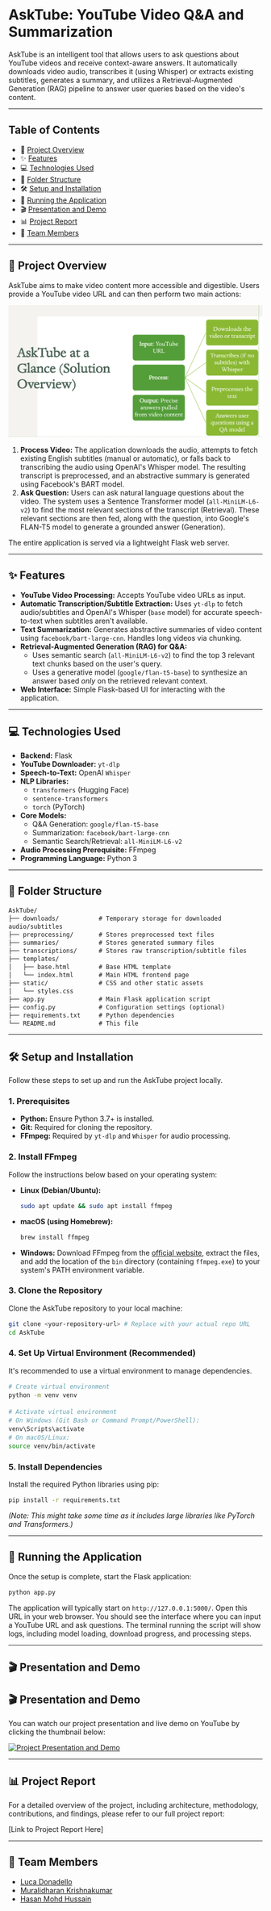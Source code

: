 # AskTube: YouTube Video Q&A and Summarization

AskTube is an intelligent tool that allows users to ask questions about YouTube videos and receive context-aware answers. It automatically downloads video audio, transcribes it (using Whisper) or extracts existing subtitles, generates a summary, and utilizes a Retrieval-Augmented Generation (RAG) pipeline to answer user queries based on the video's content.

---

## Table of Contents

*   📜 [Project Overview](#project-overview)
*   ✨ [Features](#features)
*   💻 [Technologies Used](#technologies-used)
*   📁 [Folder Structure](#folder-structure)
*   🛠️ [Setup and Installation](#setup-and-installation)
*   🚀 [Running the Application](#running-the-application)
*   🎬 [Presentation and Demo](#presentation-and-demo)
*   📊 [Project Report](#project-report)
*   👥 [Team Members](#team-members)

---

## 📜 Project Overview

AskTube aims to make video content more accessible and digestible. Users provide a YouTube video URL and can then perform two main actions:

![AskTube Workflow](asktube_workflow.png)

1.  **Process Video:** The application downloads the audio, attempts to fetch existing English subtitles (manual or automatic), or falls back to transcribing the audio using OpenAI's Whisper model. The resulting transcript is preprocessed, and an abstractive summary is generated using Facebook's BART model.
2.  **Ask Question:** Users can ask natural language questions about the video. The system uses a Sentence Transformer model (`all-MiniLM-L6-v2`) to find the most relevant sections of the transcript (Retrieval). These relevant sections are then fed, along with the question, into Google's FLAN-T5 model to generate a grounded answer (Generation).

The entire application is served via a lightweight Flask web server.

---

## ✨ Features

*   **YouTube Video Processing:** Accepts YouTube video URLs as input.
*   **Automatic Transcription/Subtitle Extraction:** Uses `yt-dlp` to fetch audio/subtitles and OpenAI's Whisper (`base` model) for accurate speech-to-text when subtitles aren't available.
*   **Text Summarization:** Generates abstractive summaries of video content using `facebook/bart-large-cnn`. Handles long videos via chunking.
*   **Retrieval-Augmented Generation (RAG) for Q&A:**
    *   Uses semantic search (`all-MiniLM-L6-v2`) to find the top 3 relevant text chunks based on the user's query.
    *   Uses a generative model (`google/flan-t5-base`) to synthesize an answer based *only* on the retrieved relevant context.
*   **Web Interface:** Simple Flask-based UI for interacting with the application.

---

## 💻 Technologies Used

*   **Backend:** Flask
*   **YouTube Downloader:** `yt-dlp`
*   **Speech-to-Text:** OpenAI `Whisper`
*   **NLP Libraries:**
    *   `transformers` (Hugging Face)
    *   `sentence-transformers`
    *   `torch` (PyTorch)
*   **Core Models:**
    *   Q&A Generation: `google/flan-t5-base`
    *   Summarization: `facebook/bart-large-cnn`
    *   Semantic Search/Retrieval: `all-MiniLM-L6-v2`
*   **Audio Processing Prerequisite:** FFmpeg
*   **Programming Language:** Python 3

---

## 📁 Folder Structure

```text
AskTube/
├── downloads/           # Temporary storage for downloaded audio/subtitles
├── preprocessing/       # Stores preprocessed text files
├── summaries/           # Stores generated summary files
├── transcriptions/      # Stores raw transcription/subtitle files
├── templates/
│   ├── base.html        # Base HTML template
│   └── index.html       # Main HTML frontend page
├── static/              # CSS and other static assets
│   └── styles.css
├── app.py               # Main Flask application script
├── config.py            # Configuration settings (optional)
├── requirements.txt     # Python dependencies
└── README.md            # This file
```

---

## 🛠️ Setup and Installation

Follow these steps to set up and run the AskTube project locally.

### 1. Prerequisites

*   **Python:** Ensure Python 3.7+ is installed.
*   **Git:** Required for cloning the repository.
*   **FFmpeg:** Required by `yt-dlp` and `Whisper` for audio processing.

### 2. Install FFmpeg

Follow the instructions below based on your operating system:

*   **Linux (Debian/Ubuntu):**
    ```bash
    sudo apt update && sudo apt install ffmpeg
    ```
*   **macOS (using Homebrew):**
    ```bash
    brew install ffmpeg
    ```
*   **Windows:** Download FFmpeg from the [official website](https://ffmpeg.org/download.html), extract the files, and add the location of the `bin` directory (containing `ffmpeg.exe`) to your system's PATH environment variable.

### 3. Clone the Repository

Clone the AskTube repository to your local machine:

```bash
git clone <your-repository-url> # Replace with your actual repo URL
cd AskTube
```

### 4. Set Up Virtual Environment (Recommended)

It's recommended to use a virtual environment to manage dependencies.

```bash
# Create virtual environment
python -m venv venv

# Activate virtual environment
# On Windows (Git Bash or Command Prompt/PowerShell):
venv\Scripts\activate
# On macOS/Linux:
source venv/bin/activate
```

### 5. Install Dependencies

Install the required Python libraries using pip:

```bash
pip install -r requirements.txt
```
*(Note: This might take some time as it includes large libraries like PyTorch and Transformers.)*

---

## 🚀 Running the Application

Once the setup is complete, start the Flask application:

```bash
python app.py
```

The application will typically start on `http://127.0.0.1:5000/`. Open this URL in your web browser. You should see the interface where you can input a YouTube URL and ask questions. The terminal running the script will show logs, including model loading, download progress, and processing steps.

---

## 🎬 Presentation and Demo
## 🎬 Presentation and Demo

You can watch our project presentation and live demo on YouTube by clicking the thumbnail below:

[![Project Presentation and Demo](https://img.youtube.com/vi/iEHlxupNVG8/hqdefault.jpg)](https://youtu.be/iEHlxupNVG8)

---

## 📊 Project Report

For a detailed overview of the project, including architecture, methodology, contributions, and findings, please refer to our full project report:

[Link to Project Report Here]

---

## 👥 Team Members

*   [Luca Donadello](https://github.com/LucaDonadello)
*   [Muralidharan Krishnakumar](https://github.com/MuraliKrishh0811)
*   [Hasan Mohd Hussain](https://github.com/striderzz)